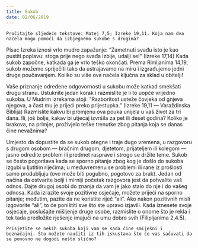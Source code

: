 ```yaml
---
title: Sukob
date: 02/06/2019
---
```


`Pročitajte sljedeće tekstove: Matej 7,5; Izreke 19,11. Koja nam dva načela mogu pomoći da izbjegnemo sukobe s drugima?`

Pisac Izreka iznosi vrlo mudro zapažanje: “Zametnuti svađu isto je kao pustiti poplavu: stoga prije nego svađa izbije, udalji se!” (Izreke 17,14) Kada sukob započne, katkada ga je vrlo teško okončati. Prema Rimljanima 14,19, sukob možemo spriječiti tako da ustrajavamo na miru i izgrađujemo jedni druge poučavanjem. Koliko su više ova načela ključna za sklad u obitelji!

Vaše priznanje određene odgovornosti u sukobu može katkad smekšati drugu stranu. Ustuknite jedan korak i razmislite je li to uopće vrijedno sukoba. U Mudrim izrekama stoji: “Razboritost usteže čovjeka od gnjeva njegova, a čast mu je prijeći preko prijestupka.” (Izreke 19,11 — Varaždinska Biblija) Razmislite kakvu bi promjenu ova pouka unijela u vaš život za tri dana. Ili, još bolje, kakav bi utjecaj izvršila za pet ili deset godina? Koliko je brakova, na primjer, proživjelo teške trenutke zbog pitanja koja se danas čine nevažnima?

Umjesto da dopustite da se sukob otegne i traje dugo vremena, u razgovoru s drugom osobom — bračnim drugom, djetetom, prijateljem ili kolegom — jasno odredite problem ili predmet rasprave i strogo se držite teme. Sukob se često pogoršava kada se sporno pitanje zbog kog je došlo do sukoba izgubi u ljutitim riječima; u međuvremenu se problemi ili rane iz prošlosti samo produbljuju (ovo može biti pogubno, pogotovo za brak). Jedan od načina da ostvarite bolji i mirniji početak razgovora jest da pohvalite vaš odnos. Dajte drugoj osobi do znanja da vam je jako stalo do nje i do vašeg odnosa. Kada izrazite svoje pozitivne osjećaje, možete prijeći na sporno pitanje; međutim, pazite da ne koristite riječ “ali”. Ako nakon pozitivnih misli izgovorite “ali”, to će poništiti sve što ste upravo izjavili. Kada iznesete svoje osjećaje, poslušajte mišljenje druge osobe, razmislite o onome što je rekla i tek tada predložite rješenje imajući na umu dobro svih (Filipljanima 2,4.5).

`Prisjetite se nekih sukoba koji vam se sada čine smiješni i beznačajni. Što možete naučiti iz tih iskustava što će vas sačuvati da se ponovno ne dogodi nešto slično?`
